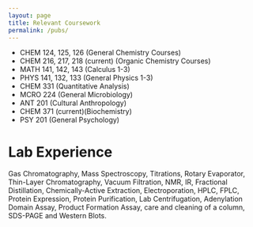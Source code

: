 ```yaml
---
layout: page
title: Relevant Coursework
permalink: /pubs/
---
```

- CHEM 124, 125, 126 (General Chemistry Courses)
- CHEM 216, 217, 218 (current) (Organic Chemistry Courses)
- MATH 141, 142, 143 (Calculus 1-3)
- PHYS 141, 132, 133 (General Physics 1-3)
- CHEM 331 (Quantitative Analysis)
- MCRO 224 (General Microbiology)
- ANT 201 (Cultural Anthropology)
- CHEM 371 (current)(Biochemistry)
- PSY 201 (General Psychology)

# Lab Experience
Gas Chromatography, Mass Spectroscopy, Titrations, Rotary Evaporator, Thin-Layer Chromatography, Vacuum Filtration, NMR, IR, Fractional Distillation, Chemically-Active Extraction, Electroporation, HPLC, FPLC, Protein Expression, Protein Purification, Lab Centrifugation, Adenylation Domain Assay, Product Formation Assay, care and cleaning of a column, SDS-PAGE and Western Blots.
                                

